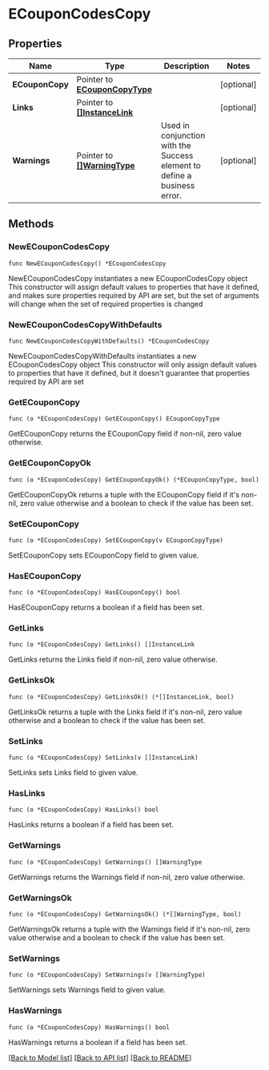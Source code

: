# ECouponCodesCopy

## Properties

Name | Type | Description | Notes
------------ | ------------- | ------------- | -------------
**ECouponCopy** | Pointer to [**ECouponCopyType**](ECouponCopyType.md) |  | [optional] 
**Links** | Pointer to [**[]InstanceLink**](InstanceLink.md) |  | [optional] 
**Warnings** | Pointer to [**[]WarningType**](WarningType.md) | Used in conjunction with the Success element to define a business error. | [optional] 

## Methods

### NewECouponCodesCopy

`func NewECouponCodesCopy() *ECouponCodesCopy`

NewECouponCodesCopy instantiates a new ECouponCodesCopy object
This constructor will assign default values to properties that have it defined,
and makes sure properties required by API are set, but the set of arguments
will change when the set of required properties is changed

### NewECouponCodesCopyWithDefaults

`func NewECouponCodesCopyWithDefaults() *ECouponCodesCopy`

NewECouponCodesCopyWithDefaults instantiates a new ECouponCodesCopy object
This constructor will only assign default values to properties that have it defined,
but it doesn't guarantee that properties required by API are set

### GetECouponCopy

`func (o *ECouponCodesCopy) GetECouponCopy() ECouponCopyType`

GetECouponCopy returns the ECouponCopy field if non-nil, zero value otherwise.

### GetECouponCopyOk

`func (o *ECouponCodesCopy) GetECouponCopyOk() (*ECouponCopyType, bool)`

GetECouponCopyOk returns a tuple with the ECouponCopy field if it's non-nil, zero value otherwise
and a boolean to check if the value has been set.

### SetECouponCopy

`func (o *ECouponCodesCopy) SetECouponCopy(v ECouponCopyType)`

SetECouponCopy sets ECouponCopy field to given value.

### HasECouponCopy

`func (o *ECouponCodesCopy) HasECouponCopy() bool`

HasECouponCopy returns a boolean if a field has been set.

### GetLinks

`func (o *ECouponCodesCopy) GetLinks() []InstanceLink`

GetLinks returns the Links field if non-nil, zero value otherwise.

### GetLinksOk

`func (o *ECouponCodesCopy) GetLinksOk() (*[]InstanceLink, bool)`

GetLinksOk returns a tuple with the Links field if it's non-nil, zero value otherwise
and a boolean to check if the value has been set.

### SetLinks

`func (o *ECouponCodesCopy) SetLinks(v []InstanceLink)`

SetLinks sets Links field to given value.

### HasLinks

`func (o *ECouponCodesCopy) HasLinks() bool`

HasLinks returns a boolean if a field has been set.

### GetWarnings

`func (o *ECouponCodesCopy) GetWarnings() []WarningType`

GetWarnings returns the Warnings field if non-nil, zero value otherwise.

### GetWarningsOk

`func (o *ECouponCodesCopy) GetWarningsOk() (*[]WarningType, bool)`

GetWarningsOk returns a tuple with the Warnings field if it's non-nil, zero value otherwise
and a boolean to check if the value has been set.

### SetWarnings

`func (o *ECouponCodesCopy) SetWarnings(v []WarningType)`

SetWarnings sets Warnings field to given value.

### HasWarnings

`func (o *ECouponCodesCopy) HasWarnings() bool`

HasWarnings returns a boolean if a field has been set.


[[Back to Model list]](../README.md#documentation-for-models) [[Back to API list]](../README.md#documentation-for-api-endpoints) [[Back to README]](../README.md)



